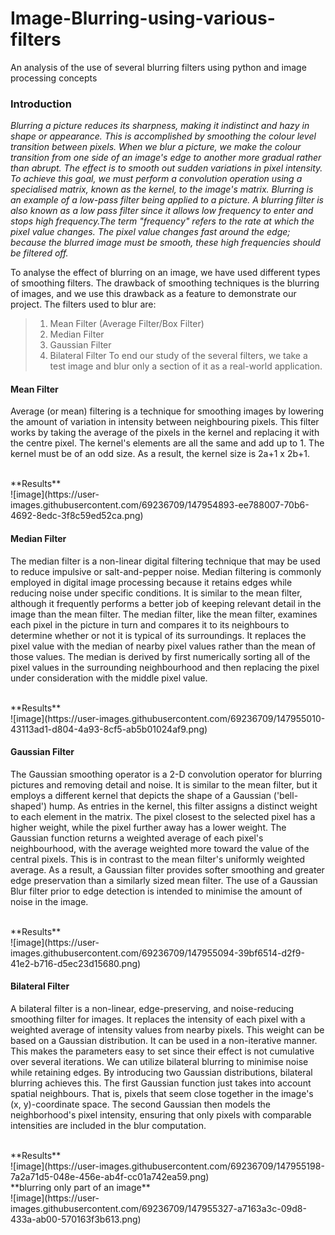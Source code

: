 # Image-Blurring-using-various-filters
An analysis of the use of several blurring filters using python and image processing concepts

### Introduction ###

*Blurring a picture reduces its sharpness, making it indistinct and hazy in shape or appearance. This is accomplished by smoothing the colour level transition between pixels.
When we blur a picture, we make the colour transition from one side of an image's edge to another more gradual rather than abrupt. The effect is to smooth out sudden variations in
pixel intensity. To achieve this goal, we must perform a convolution operation using a
specialised matrix, known as the kernel, to the image's matrix.
Blurring is an example of a low-pass filter being applied to a picture. A blurring filter is also known as a low pass filter since it allows low frequency to enter and stops high frequency.The term "frequency" refers to the rate at which the pixel value changes. The pixel value changes fast around the edge; because the blurred image must be smooth, these high frequencies should be filtered off.*

To analyse the effect of blurring on an image, we have used different types of smoothing filters. The drawback of smoothing techniques is the blurring of images, and we use this
drawback as a feature to demonstrate our project. The filters used to blur are:
> 1. Mean Filter (Average Filter/Box Filter)
> 2. Median Filter
> 3. Gaussian Filter
> 4. Bilateral Filter
> To end our study of the several filters, we take a test image and blur only a section of it as a real-world application.

#### Mean Filter ####
Average (or mean) filtering is a technique for smoothing images by lowering the amount of variation in intensity between neighbouring pixels. This filter works by taking the average of the pixels in the kernel and replacing it with the centre pixel. The kernel's elements are all the same and add up to 1. The kernel must be of an odd size. As a result, the kernel size is 2a+1 x 2b+1.

</br>
**Results**
</br>
![image](https://user-images.githubusercontent.com/69236709/147954893-ee788007-70b6-4692-8edc-3f8c59ed52ca.png)


#### Median Filter ####
The median filter is a non-linear digital filtering technique that may be used to reduce impulsive or salt-and-pepper noise. Median filtering is commonly employed in digital image processing because it retains edges while reducing noise under specific conditions. It is similar to the mean filter, although it frequently performs a better job of keeping relevant detail in the image than the mean filter. The median filter, like the mean filter, examines each pixel in the picture in turn and compares it to its neighbours to determine whether or not it is typical of its surroundings. It replaces the pixel value with the median of nearby pixel values rather than the mean of those values. The median is derived by first numerically sorting all of the pixel values in the surrounding neighbourhood and then replacing the pixel under consideration with the middle pixel value.

</br>
**Results**
</br>
![image](https://user-images.githubusercontent.com/69236709/147955010-43113ad1-d804-4a93-8cf5-ab5b01024af9.png)


#### Gaussian Filter ####
The Gaussian smoothing operator is a 2-D convolution operator for blurring pictures and removing detail and noise. It is similar to the mean filter, but it employs a different kernel that depicts the shape of a Gaussian ('bell-shaped') hump. As entries in the kernel, this filter assigns a distinct weight to each element in the matrix. The pixel closest to the selected pixel has a higher weight, while the pixel further away has a lower weight. The Gaussian function returns a weighted average of each pixel's neighbourhood, with the average weighted more toward the value of the central pixels. This is in contrast to the mean filter's uniformly weighted average. As a result, a Gaussian filter provides softer smoothing and greater edge preservation than a similarly sized mean filter. The use of a Gaussian Blur filter prior to edge detection is intended to minimise the amount of noise in the image.

</br>
**Results**
</br>
![image](https://user-images.githubusercontent.com/69236709/147955094-39bf6514-d2f9-41e2-b716-d5ec23d15680.png)


#### Bilateral Filter ####
A bilateral filter is a non-linear, edge-preserving, and noise-reducing smoothing filter for images. It replaces the intensity of each pixel with a weighted average of intensity values from nearby pixels. This weight can be based on a Gaussian distribution. It can be used in a non-iterative manner. This makes the parameters easy to set since their effect is not cumulative over several iterations.
We can utilize bilateral blurring to minimise noise while retaining edges. By introducing two Gaussian distributions, bilateral blurring achieves this. The first Gaussian function just takes into account spatial neighbours. That is, pixels that seem close together in the image's (x, y)-coordinate space. The second Gaussian then models the neighborhood's pixel intensity, ensuring that only pixels with comparable intensities are included in the blur computation.

</br>
**Results**
</br>
![image](https://user-images.githubusercontent.com/69236709/147955198-7a2a71d5-048e-456e-ab4f-cc01a742ea59.png)

</br>
**blurring only part of an image**
</br>
![image](https://user-images.githubusercontent.com/69236709/147955327-a7163a3c-09d8-433a-ab00-570163f3b613.png)


